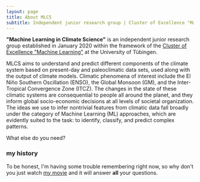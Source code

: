 ```yaml
---
layout: page
title: About MLCS
subtitle: Independent junior research group | Cluster of Excellence "Machine Learning" | University of Tübingen
---
```


**"Machine Learning in Climate Science"** is an independent junior
research group established in January 2020 within the framework of the
[Cluster of Excellence "Machine
Learning"](https://uni-tuebingen.de/en/research/core-research/cluster-of-excellence-machine-learning/home/)
at the University of Tübingen.

MLCS aims to understand and predict different components of the climate
system based on present-day and paleoclimatic data sets, used along with
the output of climate models. Climatic phenomena of interest include the
El Niño Southern Oscillation (ENSO), the Global Monsoon (GM), and the
Inter-Tropical Convergence Zone (ITCZ). The changes in the state of
these climatic systems are consequential to people all around the
planet, and they inform global socio-economic decisions at all levels of
societal organization. The ideas we use to infer nontrivial features
from climatic data fall broadly under the category of Machine Learning
(ML) approaches, which are evidently suited to the task: to identify,
classify, and predict complex patterns.



What else do you need?

### my history

To be honest, I'm having some trouble remembering right now, so why don't you just watch [my movie](http://en.wikipedia.org/wiki/The_Princess_Bride_%28film%29) and it will answer **all** your questions.
